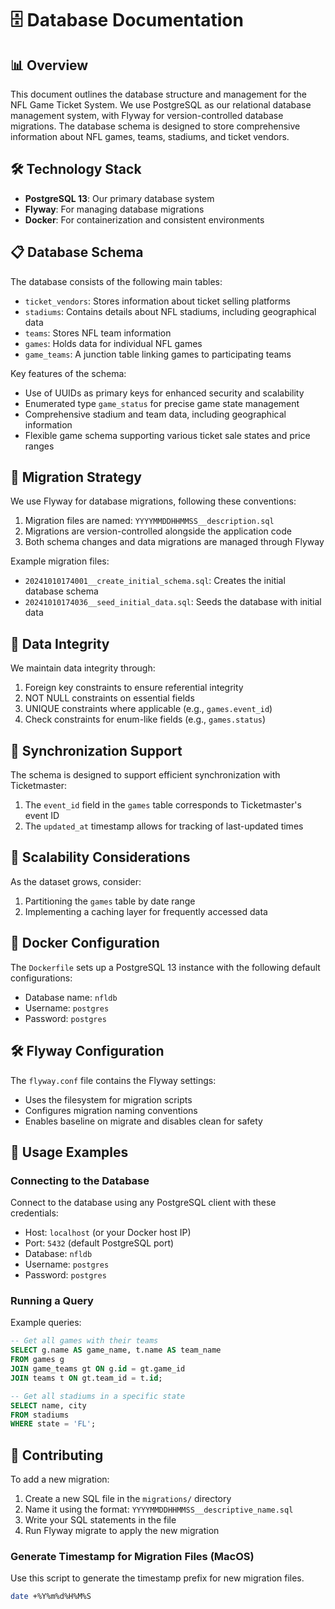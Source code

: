 # 🗄️ Database Documentation

## 📊 Overview

This document outlines the database structure and management for the NFL Game Ticket System. We use PostgreSQL as our relational database management system, with Flyway for version-controlled database migrations. The database schema is designed to store comprehensive information about NFL games, teams, stadiums, and ticket vendors.

## 🛠️ Technology Stack

- **PostgreSQL 13**: Our primary database system
- **Flyway**: For managing database migrations
- **Docker**: For containerization and consistent environments

## 📋 Database Schema

The database consists of the following main tables:

- `ticket_vendors`: Stores information about ticket selling platforms
- `stadiums`: Contains details about NFL stadiums, including geographical data
- `teams`: Stores NFL team information
- `games`: Holds data for individual NFL games
- `game_teams`: A junction table linking games to participating teams

Key features of the schema:

- Use of UUIDs as primary keys for enhanced security and scalability
- Enumerated type `game_status` for precise game state management
- Comprehensive stadium and team data, including geographical information
- Flexible game schema supporting various ticket sale states and price ranges

## 🔄 Migration Strategy

We use Flyway for database migrations, following these conventions:

1. Migration files are named: `YYYYMMDDHHMMSS__description.sql`
2. Migrations are version-controlled alongside the application code
3. Both schema changes and data migrations are managed through Flyway

Example migration files:
- `20241010174001__create_initial_schema.sql`: Creates the initial database schema
- `20241010174036__seed_initial_data.sql`: Seeds the database with initial data

## 🔐 Data Integrity

We maintain data integrity through:

1. Foreign key constraints to ensure referential integrity
2. NOT NULL constraints on essential fields
3. UNIQUE constraints where applicable (e.g., `games.event_id`)
4. Check constraints for enum-like fields (e.g., `games.status`)

## 🔄 Synchronization Support

The schema is designed to support efficient synchronization with Ticketmaster:

1. The `event_id` field in the `games` table corresponds to Ticketmaster's event ID
2. The `updated_at` timestamp allows for tracking of last-updated times

## 🚀 Scalability Considerations

As the dataset grows, consider:

1. Partitioning the `games` table by date range
2. Implementing a caching layer for frequently accessed data

## 🐳 Docker Configuration

The `Dockerfile` sets up a PostgreSQL 13 instance with the following default configurations:

- Database name: `nfldb`
- Username: `postgres`
- Password: `postgres`

## 🛠️ Flyway Configuration

The `flyway.conf` file contains the Flyway settings:

- Uses the filesystem for migration scripts
- Configures migration naming conventions
- Enables baseline on migrate and disables clean for safety

## 📝 Usage Examples

### Connecting to the Database

Connect to the database using any PostgreSQL client with these credentials:

- Host: `localhost` (or your Docker host IP)
- Port: `5432` (default PostgreSQL port)
- Database: `nfldb`
- Username: `postgres`
- Password: `postgres`

### Running a Query

Example queries:

```sql
-- Get all games with their teams
SELECT g.name AS game_name, t.name AS team_name
FROM games g
JOIN game_teams gt ON g.id = gt.game_id
JOIN teams t ON gt.team_id = t.id;

-- Get all stadiums in a specific state
SELECT name, city
FROM stadiums
WHERE state = 'FL';
```

## 🤝 Contributing

To add a new migration:

1. Create a new SQL file in the `migrations/` directory
2. Name it using the format: `YYYYMMDDHHMMSS__descriptive_name.sql`
3. Write your SQL statements in the file
4. Run Flyway migrate to apply the new migration

### Generate Timestamp for Migration Files (MacOS)

Use this script to generate the timestamp prefix for new migration files.

```bash
date +%Y%m%d%H%M%S
```